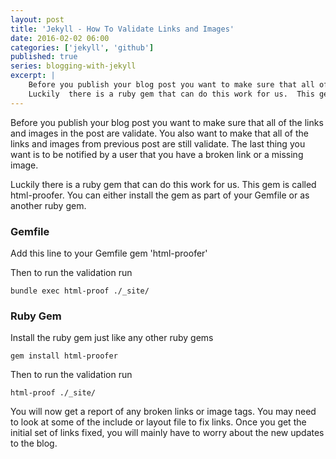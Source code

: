 ```yaml
---
layout: post
title: 'Jekyll - How To Validate Links and Images'
date: 2016-02-02 06:00
categories: ['jekyll', 'github']
published: true
series: blogging-with-jekyll 
excerpt: |
	Before you publish your blog post you want to make sure that all of the links and images in the post are validate.  You also want to make that all of the links and images from previous post are still validate.  The last thing you want is to be notified by a user that you have a broken link or a missing image.  
	Luckily  there is a ruby gem that can do this work for us.  This gem is called html-proofer.   You
---
```


Before you publish your blog post you want to make sure that all of the links and images in the post are validate.  You also want to make that all of the links and images from previous post are still validate.  The last thing you want is to be notified by a user that you have a broken link or a missing image.  

Luckily  there is a ruby gem that can do this work for us.  This gem is called html-proofer.   You can either install the gem as part of your Gemfile or as another ruby gem. 

### Gemfile 

Add this line to your Gemfile
	gem 'html-proofer'
	
Then to run the validation run 

	bundle exec html-proof ./_site/
	
### Ruby Gem 

Install the ruby gem just like any other ruby gems 

	gem install html-proofer 
	
Then to run the validation run 

	html-proof ./_site/
	
You will now get a report of any broken links or image tags.  You may need to look at some of the include or  layout file to fix links.  Once you get the initial set of links fixed, you will mainly have to worry about the new updates to the blog.